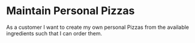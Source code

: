 # Maintain Personal Pizzas

As a customer
I want to create my own personal Pizzas from the available ingredients
such that I can order them.
